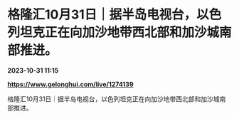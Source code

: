 # 格隆汇10月31日｜据半岛电视台，以色列坦克正在向加沙地带西北部和加沙城南部推进。

**2023-10-31 11:15**

**https://www.gelonghui.com/live/1274139**

格隆汇10月31日｜据半岛电视台，以色列坦克正在向加沙地带西北部和加沙城南部推进。